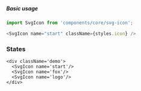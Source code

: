 ##### Basic usage

```javascript
import SvgIcon from 'components/core/svg-icon';

<SvgIcon name="start" className={styles.icon} />
```

### States

```
<div className='demo'>
  <SvgIcon name='start'/>
  <SvgIcon name='fox'/>
  <SvgIcon name='logo'/>
</div>
```
